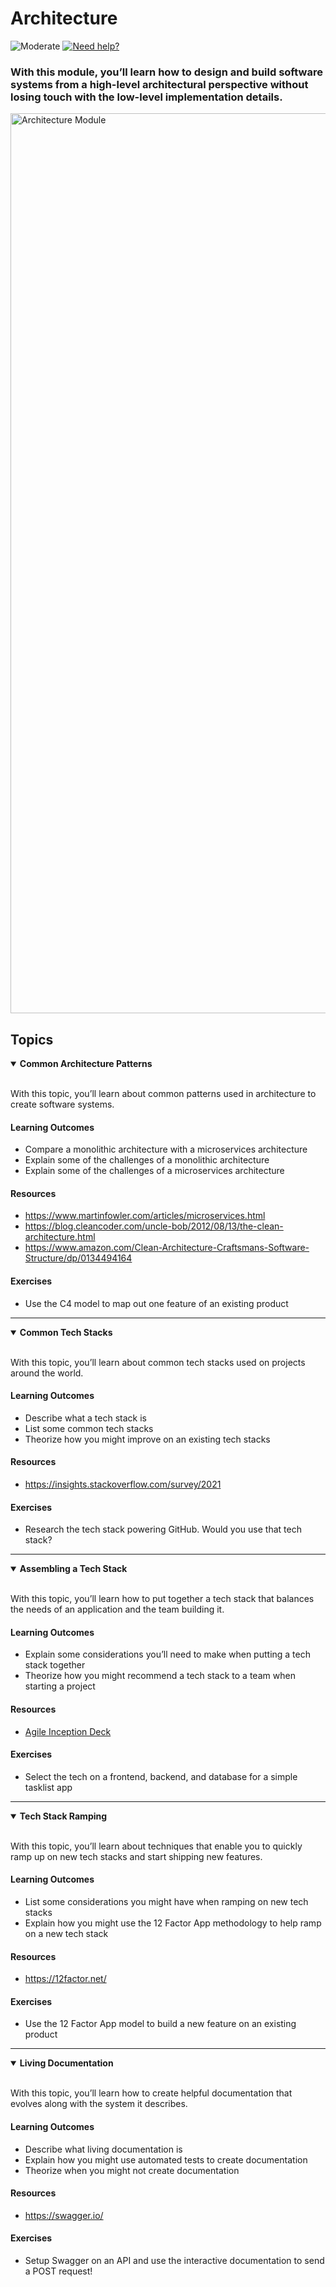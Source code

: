 # Architecture

![Moderate](https://img.shields.io/badge/Difficulty-■%20Moderate-blue?style=flat-square&labelColor=000)
<a href="https://discord.gg/bDVYvG3Czd">![Need help?](https://img.shields.io/badge/Need%20help%3F%20-blue.svg?style=flat-square&logo=discord&logoWidth=15&labelColor=000&color=4d51cc)</a>

### With this module, you’ll learn how to design and build software systems from a high-level architectural perspective without losing touch with the low-level implementation details.

<img width="1440" alt="Architecture Module" src="https://user-images.githubusercontent.com/894178/138356981-687289c0-21e2-4d84-8578-d4ac7692921e.png">

## Topics

<details open>
   <summary><b>Common Architecture Patterns</b></summary><br/>

   With this topic, you’ll learn about common patterns used in architecture to create software systems.
   
   #### Learning Outcomes
   * Compare a monolithic architecture with a microservices architecture
   * Explain some of the challenges of a monolithic architecture
   * Explain some of the challenges of a microservices architecture

   #### Resources
   * https://www.martinfowler.com/articles/microservices.html
   * https://blog.cleancoder.com/uncle-bob/2012/08/13/the-clean-architecture.html
   * https://www.amazon.com/Clean-Architecture-Craftsmans-Software-Structure/dp/0134494164

   #### Exercises
   * Use the C4 model to map out one feature of an existing product
</details>

----

<details open>
   <summary><b>Common Tech Stacks</b></summary><br/>

   With this topic, you’ll learn about common tech stacks used on projects around the world.
   
   #### Learning Outcomes
   * Describe what a tech stack is
   * List some common tech stacks
   * Theorize how you might improve on an existing tech stacks

   #### Resources
   * https://insights.stackoverflow.com/survey/2021

   #### Exercises
   * Research the tech stack powering GitHub. Would you use that tech stack?
</details>

----

<details open>
   <summary><b>Assembling a Tech Stack</b></summary><br/>

   With this topic, you’ll learn how to put together a tech stack that balances the needs of an application and the team building it.
   
   #### Learning Outcomes
   * Explain some considerations you’ll need to make when putting a tech stack together
   * Theorize how you might recommend a tech stack to a team when starting a project

   #### Resources
   * [Agile Inception Deck](https://agilewarrior.wordpress.com/2010/11/06/the-agile-inception-deck/)

   #### Exercises
   * Select the tech on a frontend, backend, and database for a simple tasklist app
</details>

----

<details open>
   <summary><b>Tech Stack Ramping</b></summary><br/>

   With this topic, you’ll learn about techniques that enable you to quickly ramp up on new tech stacks and start shipping new features.
   
   #### Learning Outcomes
   * List some considerations you might have when ramping on new tech stacks
   * Explain how you might use the 12 Factor App methodology to help ramp on a new tech stack

   #### Resources
   * https://12factor.net/

   #### Exercises
   * Use the 12 Factor App model to build a new feature on an existing product
</details>

----

<details open>
   <summary><b>Living Documentation</b></summary><br/>

   With this topic, you’ll learn how to create helpful documentation that evolves along with the system it describes.
   
   #### Learning Outcomes
   * Describe what living documentation is
   * Explain how you might use automated tests to create documentation
   * Theorize when you might not create documentation

   #### Resources
   * https://swagger.io/

   #### Exercises
   * Setup Swagger on an API and use the interactive documentation to send a POST request!
</details>
